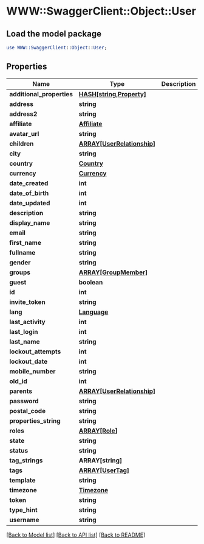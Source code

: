 # WWW::SwaggerClient::Object::User

## Load the model package
```perl
use WWW::SwaggerClient::Object::User;
```

## Properties
Name | Type | Description | Notes
------------ | ------------- | ------------- | -------------
**additional_properties** | [**HASH[string,Property]**](Property.md) |  | [optional] 
**address** | **string** |  | [optional] 
**address2** | **string** |  | [optional] 
**affiliate** | [**Affiliate**](Affiliate.md) |  | [optional] 
**avatar_url** | **string** |  | [optional] 
**children** | [**ARRAY[UserRelationship]**](UserRelationship.md) |  | [optional] 
**city** | **string** |  | [optional] 
**country** | [**Country**](Country.md) |  | [optional] 
**currency** | [**Currency**](Currency.md) |  | [optional] 
**date_created** | **int** |  | [optional] 
**date_of_birth** | **int** |  | [optional] 
**date_updated** | **int** |  | [optional] 
**description** | **string** |  | [optional] 
**display_name** | **string** |  | [optional] 
**email** | **string** |  | [optional] 
**first_name** | **string** |  | [optional] 
**fullname** | **string** |  | [optional] 
**gender** | **string** |  | [optional] 
**groups** | [**ARRAY[GroupMember]**](GroupMember.md) |  | [optional] 
**guest** | **boolean** |  | [optional] 
**id** | **int** |  | [optional] 
**invite_token** | **string** |  | [optional] 
**lang** | [**Language**](Language.md) |  | [optional] 
**last_activity** | **int** |  | [optional] 
**last_login** | **int** |  | [optional] 
**last_name** | **string** |  | [optional] 
**lockout_attempts** | **int** |  | [optional] 
**lockout_date** | **int** |  | [optional] 
**mobile_number** | **string** |  | [optional] 
**old_id** | **int** |  | [optional] 
**parents** | [**ARRAY[UserRelationship]**](UserRelationship.md) |  | [optional] 
**password** | **string** |  | [optional] 
**postal_code** | **string** |  | [optional] 
**properties_string** | **string** |  | [optional] 
**roles** | [**ARRAY[Role]**](Role.md) |  | [optional] 
**state** | **string** |  | [optional] 
**status** | **string** |  | [optional] 
**tag_strings** | **ARRAY[string]** |  | [optional] 
**tags** | [**ARRAY[UserTag]**](UserTag.md) |  | [optional] 
**template** | **string** |  | [optional] 
**timezone** | [**Timezone**](Timezone.md) |  | [optional] 
**token** | **string** |  | [optional] 
**type_hint** | **string** |  | [optional] 
**username** | **string** |  | [optional] 

[[Back to Model list]](../README.md#documentation-for-models) [[Back to API list]](../README.md#documentation-for-api-endpoints) [[Back to README]](../README.md)


